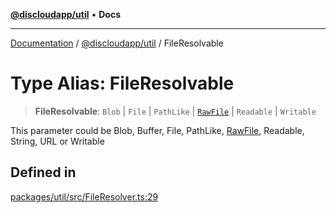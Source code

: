 [**@discloudapp/util**](../README.md) • **Docs**

***

[Documentation](../../../packages.md) / [@discloudapp/util](../README.md) / FileResolvable

# Type Alias: FileResolvable

> **FileResolvable**: `Blob` \| `File` \| `PathLike` \| [`RawFile`](../interfaces/RawFile.md) \| `Readable` \| `Writable`

This parameter could be Blob, Buffer, File, PathLike, [RawFile](../interfaces/RawFile.md), Readable, String, URL or Writable

## Defined in

[packages/util/src/FileResolver.ts:29](https://github.com/discloud/discloud.app/blob/e957c12968777c01a56e127121040f7eaaf9b803/packages/util/src/FileResolver.ts#L29)
